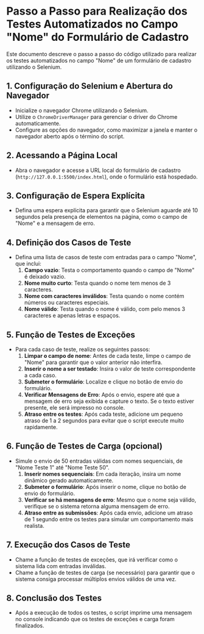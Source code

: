 # Passo a Passo para Realização dos Testes Automatizados no Campo "Nome" do Formulário de Cadastro

Este documento descreve o passo a passo do código utilizado para realizar os testes automatizados no campo "Nome" de um formulário de cadastro utilizando o Selenium.

## 1. **Configuração do Selenium e Abertura do Navegador**

   - Inicialize o navegador Chrome utilizando o Selenium.
   - Utilize o `ChromeDriverManager` para gerenciar o driver do Chrome automaticamente.
   - Configure as opções do navegador, como maximizar a janela e manter o navegador aberto após o término do script.

## 2. **Acessando a Página Local**

   - Abra o navegador e acesse a URL local do formulário de cadastro (`http://127.0.0.1:5500/index.html`), onde o formulário está hospedado.

## 3. **Configuração de Espera Explícita**

   - Defina uma espera explícita para garantir que o Selenium aguarde até 10 segundos pela presença de elementos na página, como o campo de "Nome" e a mensagem de erro.

## 4. **Definição dos Casos de Teste**

   - Defina uma lista de casos de teste com entradas para o campo "Nome", que inclui:
     1. **Campo vazio**: Testa o comportamento quando o campo de "Nome" é deixado vazio.
     2. **Nome muito curto**: Testa quando o nome tem menos de 3 caracteres.
     3. **Nome com caracteres inválidos**: Testa quando o nome contém números ou caracteres especiais.
     4. **Nome válido**: Testa quando o nome é válido, com pelo menos 3 caracteres e apenas letras e espaços.

## 5. **Função de Testes de Exceções**

   - Para cada caso de teste, realize os seguintes passos:
     1. **Limpar o campo de nome**: Antes de cada teste, limpe o campo de "Nome" para garantir que o valor anterior não interfira.
     2. **Inserir o nome a ser testado**: Insira o valor de teste correspondente a cada caso.
     3. **Submeter o formulário**: Localize e clique no botão de envio do formulário.
     4. **Verificar Mensagens de Erro**: Após o envio, espere até que a mensagem de erro seja exibida e capture o texto. Se o texto estiver presente, ele será impresso no console.
     5. **Atraso entre os testes**: Após cada teste, adicione um pequeno atraso de 1 a 2 segundos para evitar que o script execute muito rapidamente.

## 6. **Função de Testes de Carga (opcional)**

   - Simule o envio de 50 entradas válidas com nomes sequenciais, de "Nome Teste 1" até "Nome Teste 50".
     1. **Inserir nomes sequenciais**: Em cada iteração, insira um nome dinâmico gerado automaticamente.
     2. **Submeter o formulário**: Após inserir o nome, clique no botão de envio do formulário.
     3. **Verificar se há mensagens de erro**: Mesmo que o nome seja válido, verifique se o sistema retorna alguma mensagem de erro.
     4. **Atraso entre as submissões**: Após cada envio, adicione um atraso de 1 segundo entre os testes para simular um comportamento mais realista.

## 7. **Execução dos Casos de Teste**

   - Chame a função de testes de exceções, que irá verificar como o sistema lida com entradas inválidas.
   - Chame a função de testes de carga (se necessário) para garantir que o sistema consiga processar múltiplos envios válidos de uma vez.
   
## 8. **Conclusão dos Testes**

   - Após a execução de todos os testes, o script imprime uma mensagem no console indicando que os testes de exceções e carga foram finalizados.
